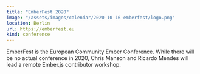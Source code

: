 ```yaml
---
title: "EmberFest 2020"
image: "/assets/images/calendar/2020-10-16-emberfest/logo.png"
location: Berlin
url: https://emberfest.eu
kind: conference
---
```


EmberFest is the European Community Ember Conference. While there will be no actual conference in 2020, Chris Manson and Ricardo Mendes will lead a remote Ember.js contributor workshop.
